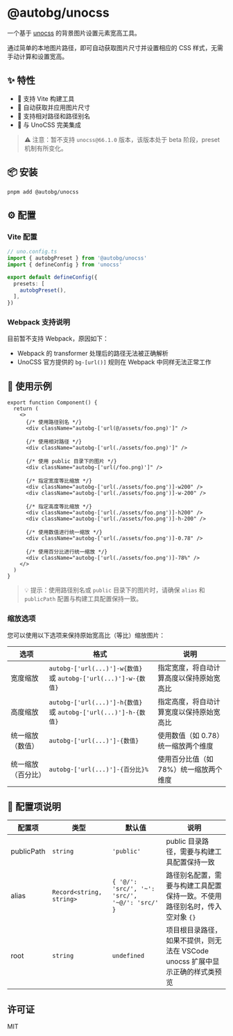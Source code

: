 # @autobg/unocss

一个基于 [unocss](https://github.com/unocss/unocss) 的背景图片设置元素宽高工具。

通过简单的本地图片路径，即可自动获取图片尺寸并设置相应的 CSS 样式，无需手动计算和设置宽高。

## ✨ 特性

- 🚀 支持 Vite 构建工具
- 🔄 自动获取并应用图片尺寸
- 📍 支持相对路径和路径别名
- 🎨 与 UnoCSS 完美集成

> ⚠️ 注意：暂不支持 `unocss@66.1.0` 版本，该版本处于 beta 阶段，preset 机制有所变化。

## 📦 安装

```bash
pnpm add @autobg/unocss
```

## ⚙️ 配置

### Vite 配置

```ts
// uno.config.ts
import { autobgPreset } from '@autobg/unocss'
import { defineConfig } from 'unocss'

export default defineConfig({
  presets: [
    autobgPreset(),
  ],
})
```

### Webpack 支持说明

目前暂不支持 Webpack，原因如下：
- Webpack 的 transformer 处理后的路径无法被正确解析
- UnoCSS 官方提供的 `bg-[url()]` 规则在 Webpack 中同样无法正常工作

## 🎯 使用示例

```tsx
export function Component() {
  return (
    <>
      {/* 使用路径别名 */}
      <div className="autobg-['url(@/assets/foo.png)']" />

      {/* 使用相对路径 */}
      <div className="autobg-['url(./assets/foo.png)']" />

      {/* 使用 public 目录下的图片 */}
      <div className="autobg-['url(/foo.png)']" />

      {/* 指定宽度等比缩放 */}
      <div className="autobg-['url(./assets/foo.png')]-w200" />
      <div className="autobg-['url(./assets/foo.png')]-w-200" />

      {/* 指定高度等比缩放 */}
      <div className="autobg-['url(./assets/foo.png')]-h200" />
      <div className="autobg-['url(./assets/foo.png')]-h-200" />

      {/* 使用数值进行统一缩放 */}
      <div className="autobg-['url(./assets/foo.png')]-0.78" />

      {/* 使用百分比进行统一缩放 */}
      <div className="autobg-['url(./assets/foo.png')]-78%" />
    </>
  )
}
```

> 💡 提示：使用路径别名或 `public` 目录下的图片时，请确保 `alias` 和 `publicPath` 配置与构建工具配置保持一致。

### 缩放选项

您可以使用以下选项来保持原始宽高比（等比）缩放图片：

| 选项 | 格式 | 说明 |
| --- | --- | --- |
| 宽度缩放 | `autobg-['url(...)']-w{数值}` 或 `autobg-['url(...)']-w-{数值}` | 指定宽度，将自动计算高度以保持原始宽高比 |
| 高度缩放 | `autobg-['url(...)']-h{数值}` 或 `autobg-['url(...)']-h-{数值}` | 指定高度，将自动计算宽度以保持原始宽高比 |
| 统一缩放（数值） | `autobg-['url(...)']-{数值}` | 使用数值（如 0.78）统一缩放两个维度 |
| 统一缩放（百分比） | `autobg-['url(...)']-{百分比}%` | 使用百分比值（如 78%）统一缩放两个维度 |

## 📝 配置项说明

| 配置项 | 类型 | 默认值 | 说明 |
| --- | --- | --- | --- |
| publicPath | `string` | `'public'` | public 目录路径，需要与构建工具配置保持一致 |
| alias | `Record<string, string>` | `{ '@/': 'src/', '~': 'src/', '~@/': 'src/' }` | 路径别名配置，需要与构建工具配置保持一致。不使用路径别名时，传入空对象 `{}` |
| root | `string` | `undefined` | 项目根目录路径，如果不提供，则无法在 VSCode unocss 扩展中显示正确的样式类预览 |

## 许可证

MIT
